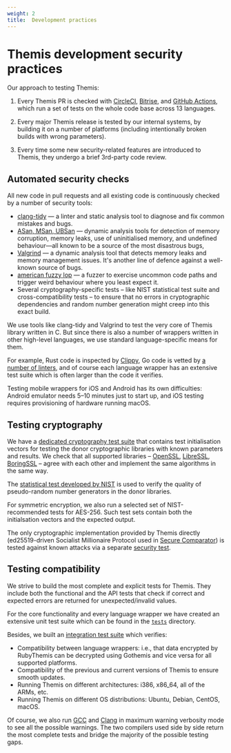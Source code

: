 ```yaml
---
weight: 2
title:  Development practices
---
```


# Themis development security practices

Our approach to testing Themis:

 1. Every Themis PR is checked with
    [CircleCI](https://circleci.com/gh/cossacklabs/themis),
    [Bitrise](https://www.bitrise.io),
    and [GitHub Actions](https://github.com/features/actions),
    which run a set of tests on the whole code base across 13 languages.

 2. Every major Themis release is tested by our internal systems,
    by building it on a number of platforms
    (including intentionally broken builds with wrong parameters).

 3. Every time some new security-related features are introduced to Themis,
    they undergo a brief 3rd-party code review.

## Automated security checks

All new code in pull requests and all existing code is continuously checked
by a number of security tools:

  - [clang-tidy](https://clang.llvm.org/extra/clang-tidy/) —
    a linter and static analysis tool to diagnose and fix common mistakes and bugs.
  - [ASan, MSan, UBSan](https://github.com/google/sanitizers) —
    dynamic analysis tools for detection of memory corruption, memory leaks,
    use of uninitialised memory, and undefined behaviour—all known
    to be a source of the most disastrous bugs,
  - [Valgrind](https://www.valgrind.org/) —
    a dynamic analysis tool that detects memory leaks and memory management issues.
    It's another line of defence against a well-known source of bugs.
  - [american fuzzy lop](https://lcamtuf.coredump.cx/afl/) —
    a fuzzer to exercise uncommon code paths and trigger weird behaviour where you least expect it.
  - Several cryptography-specific tests
    – like NIST statistical test suite and cross-compatibility tests –
    to ensure that no errors in cryptographic dependencies
    and random number generation might creep into this exact build.

We use tools like clang-tidy and Valgrind to test the very core of Themis library written in C.
But since there is also a number of wrappers written in other high-level languages,
we use standard language-specific means for them.

For example,
Rust code is inspected by [Clippy](https://github.com/rust-lang/rust-clippy),
Go code is vetted by [a number of linters](https://goreportcard.com/),
and of course each language wrapper has an extensive test suite
which is often larger than the code it verifies.

Testing mobile wrappers for iOS and Android has its own difficulties:
Android emulator needs 5–10 minutes just to start up,
and iOS testing requires provisioning of hardware running macOS.

## Testing cryptography

We have a [dedicated cryptography test suite](https://github.com/cossacklabs/themis/tree/master/tests/soter)
that contains test initialisation vectors for testing the donor cryptographic libraries
with known parameters and results.
We check that all supported libraries –
[OpenSSL](https://www.openssl.org/),
[LibreSSL](http://www.libressl.org/),
[BoringSSL](https://boringssl.googlesource.com/boringssl/) –
agree with each other and implement the same algorithms in the same way.

The [statistical test developed by NIST](https://github.com/cossacklabs/themis/tree/master/tests/soter/nist-sts)
is used to verify the quality of pseudo-random number generators in the donor libraries.

For symmetric encryption, we also run a selected set of NIST-recommended tests for AES-256.
Such test sets contain both the initialsation vectors and the expected output.

The only cryptographic implementation provided by Themis directly
(ed25519-driven Socialist Millionaire Protocol
used in [Secure Comparator](/themis/crypto-theory/cryptosystems/secure-comparator/))
is tested against known attacks via a separate [security test](https://github.com/cossacklabs/themis/blob/master/tests/themis/themis_secure_comparator_security.c).

## Testing compatibility

We strive to build the most complete and explicit tests for Themis.
They include both the functional and the API tests
that check if correct and expected errors are returned for unexpected/invalid values.

For the core functionality and every language wrapper
we have created an extensive unit test suite
which can be found in the [`tests`](https://github.com/cossacklabs/themis/tree/master/tests) directory.

Besides, we built an [integration test suite](https://github.com/cossacklabs/themis/tree/master/tests/_integration)
which verifies:

- Compatibility between language wrappers:
  i.e., that data encrypted by RubyThemis can be decrypted using Gothemis
  and vice versa for all supported platforms.
- Compatibility of the previous and current versions of Themis to ensure smooth updates.
- Running Themis on different architectures: i386, x86_64, all of the ARMs, etc.
- Running Themis on different OS distributions: Ubuntu, Debian, CentOS, macOS.

Of course, we also run [GCC](https://gcc.gnu.org/) and [Clang](http://clang.org/)
in maximum warning verbosity mode to see all the possible warnings.
The two compilers used side by side return the most complete tests
and bridge the majority of the possible testing gaps.
